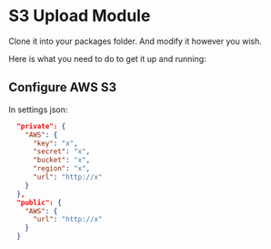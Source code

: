 S3 Upload Module
==========================

Clone it into your packages folder. And modify it however you wish.

Here is what you need to do to get it up and running:

## Configure AWS S3

In settings json:
```json
  "private": {
    "AWS": {
      "key": "x",
      "secret": "x",
      "bucket": "x",
      "region": "x",
      "url": "http://x"
    }
  },
  "public": {
    "AWS": {
      "url": "http://x"
    }
  }
```
